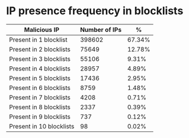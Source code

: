 # IP presence frequency in blocklists
| Malicious IP | Number of IPs | % |
|----|----|----|
| Present in 1 blocklist | 398602 | 67.34% |
| Present in 2 blocklists | 75649 | 12.78% |
| Present in 3 blocklists | 55106 | 9.31% |
| Present in 4 blocklists | 28957 | 4.89% |
| Present in 5 blocklists | 17436 | 2.95% |
| Present in 6 blocklists | 8759 | 1.48% |
| Present in 7 blocklists | 4208 | 0.71% |
| Present in 8 blocklists | 2337 | 0.39% |
| Present in 9 blocklists | 737 | 0.12% |
| Present in 10 blocklists | 98 | 0.02% |
